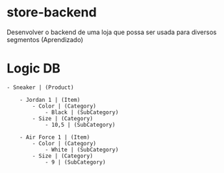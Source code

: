 # store-backend
Desenvolver o backend de uma loja que possa ser usada para diversos segmentos (Aprendizado)

# Logic DB

    - Sneaker | (Product)
    
        - Jordan 1 | (Item)
            - Color | (Category)
                - Black | (SubCategory)
            - Size | (Category)
                - 10,5 | (SubCategory)
                
        - Air Force 1 | (Item)
            - Color | (Category)
                - White | (SubCategory)
            - Size | (Category)
                - 9 | (SubCategory)
